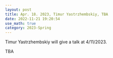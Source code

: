```yaml
---
layout: post
title: Apr. 18. 2023, Timur Yastrzhembskiy, TBA
date: 2022-11-21 19:20:54
use_math: true
category: 2023-Spring
---
```

 
Timur Yastrzhembskiy will give a talk at 4/11/2023. 

TBA
